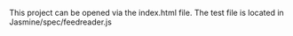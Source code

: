 This project can be opened via the index.html file.
The test file is located in Jasmine/spec/feedreader.js
